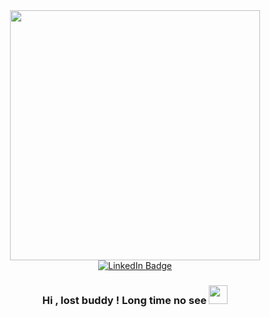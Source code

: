 <div id="header" align="center">
  <img src="https://res.cloudinary.com/practicaldev/image/fetch/s--2bZIjPGC--/c_limit%2Cf_auto%2Cfl_progressive%2Cq_66%2Cw_880/https://dev-to-uploads.s3.amazonaws.com/i/d4tvukbt5mra37cvwklk.gif" width="400"/>
  
  
<div id="badges">
  <a href="your-linkedin-URL">
    <img src="https://img.shields.io/badge/LinkedIn-blue?style=for-the-badge&logo=linkedin&logoColor=white" alt="LinkedIn Badge"/>
  </a>
</div>
  
  
  <h3>
  Hi , lost buddy ! Long time no see 
  <img src="https://media.giphy.com/media/hvRJCLFzcasrR4ia7z/giphy.gif" width="30px"/>
</h3>
  
  
  
  
  
  
</div>
